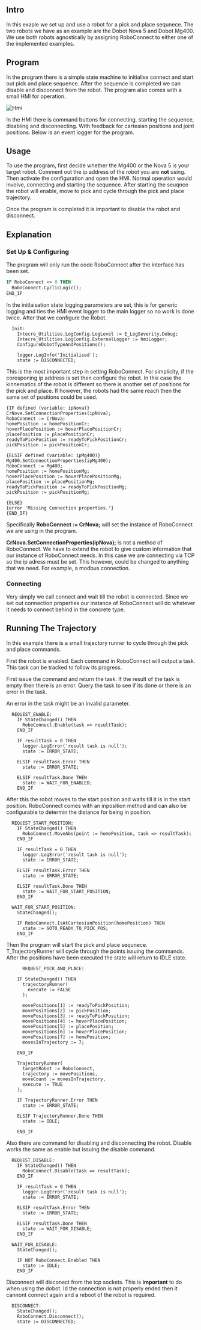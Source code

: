 ## Intro 

In this exaple we set up and use a robot for a pick and place sequnece. The two robots we have as an example are the Dobot Nova 5 and Dobot Mg400. We use both robots agnostically by assigning RoboConnect to either one of the implemented examples. 

## Program 

In the program there is a simple state machine to initialise connect and start out pick and place sequence. After the sequence is completed we can disable and disconnect from the robot. The program also comes with a small HMI for operation. 

![Hmi](../images/RoboConnectExampleHMI.JPG)

In the HMI there is command buttons for connecting, starting the sequence, disabling and disconnecting. With feedback for cartesian positions and joint positions. Below is an event logger for the program.

## Usage 

To use the program, first decide whether the Mg400 or the Nova 5 is your target robot. Comment out the ip address of the robot you are **not** using. Then activate the configuration and open the HMI. Normal operation would involve, connecting and starting the sequence. After starting the seuqnce the robot will enable, move to pick and cycle through the pick and place trajectory. 

Once the program is completed it is important to disable the robot and disconnect. 

## Explanation 

### Set Up & Configuring

The program will only run the code RoboConnect after the interface has been set. 

``` PASCAL
IF RoboConnect <> 0 THEN
  RoboConnect.CyclicLogic();
END_IF 
```
In the initlaisation state logging parameters are set, this is for generic logging and ties the HMI event logger to the main logger so no work is done twice. After that we configure the Robot. 

```
  Init:
    Intecre_Utilities.LogConfig.LogLevel := E_LogSeverity.Debug;
    Intecre_Utilities.LogConfig.ExternalLogger := hmiLogger;
    ConfigureDobotTypeAndPositions();

    logger.LogInfo('Initialised');
    state := DISCONNECTED;
```

This is the most important step in setting RoboConnect. For simplicity, if the corosponing ip address is set then configure the robot. In this case the kinnematics of the robot is different so there is another set of positions for the pick and place. If however, the robots had the same reach then the same set of positions could be used. 

```
{IF defined (variable: ipNova)}
CrNova.SetConnectionProperties(ipNova);
RoboConnect := CrNova;
homePosition := homePositionCr;
hoverPlacePosition := hoverPlacePositionCr;
placePosition := placePositionCr;
readyToPickPosition := readyToPickPositionCr;
pickPosition := pickPositionCr;

{ELSIF defined (variable: ipMg400)}
Mg400.SetConnectionProperties(ipMg400);
RoboConnect := Mg400;
homePosition := homePositionMg;
hoverPlacePosition := hoverPlacePositionMg;
placePosition := placePositionMg;
readyToPickPosition := readyToPickPositionMg;
pickPosition := pickPositionMg;

{ELSE}
{error 'Missing Connection properties.'}
{END_IF}
```
Specifically **RoboConnect := CrNova;** will set the instance of RoboConnect we are using in the program. 

**CrNova.SetConnectionProperties(ipNova);** is not a method of RoboConnect. We have to extend the robot to give custom information that our instance of RoboConnect needs. In this case we are connecting via TCP so the ip adress must be set. This however, could be changed to anything that we need. For example, a modbus connection.

### Connecting 

Very simply we call connect and wait till the robot is connected. Since we set out connection properties our instance of RoboConnect will do whatever it needs to connect behind in the concrete type. 

## Running The Trajectory

In this example there is a small trajectory runner to cycle through the pick and place commands. 

First the robot is enabled. Each command in RoboConnect will output a task. This task can be tracked to follow its progress. 

First issue the command and return the task. If the result of the task is empty then there is an error. Query the task to see if its done or there is an error in the task.  

An error in the task might be an invalid parameter. 

```
  REQUEST_ENABLE:
    IF StateChanged() THEN
      RoboConnect.Enable(task => resultTask);
    END_IF

    IF resultTask = 0 THEN
      logger.LogError('result task is null');
      state := ERROR_STATE;

    ELSIF resultTask.Error THEN
      state := ERROR_STATE;

    ELSIF resultTask.Done THEN
      state := WAIT_FOR_ENABLED;
    END_IF
```


After this the robot moves to the start position and waits till it is in the start position. RoboConnect comes with an inposition method and can also be configurable to determin the distance for being in position.

```
  REQUEST_START_POSITION:
    IF StateChanged() THEN
      RoboConnect.MoveAbs(point := homePosition, task => resultTask);
    END_IF

    IF resultTask = 0 THEN
      logger.LogError('result task is null');
      state := ERROR_STATE;

    ELSIF resultTask.Error THEN
      state := ERROR_STATE;

    ELSIF resultTask.Done THEN
      state := WAIT_FOR_START_POSITION;
    END_IF

  WAIT_FOR_START_POSITION:
    StateChanged();

    IF RoboConnect.IsAtCartesianPosition(homePosition) THEN
      state := GOTO_READY_TO_PICK_POS;
    END_IF
```

Then the program will start the pick and place sequnece. T_TrajectoryRunner will cycle through the points issuing the commands. After the positions have been executed the state will return to IDLE state. 

```
      REQUEST_PICK_AND_PLACE:

    IF StateChanged() THEN
      trajectoryRunner(
        execute := FALSE
      );

      movePositions[1] := readyToPickPosition;
      movePositions[2] := pickPosition;
      movePositions[3] := readyToPickPosition;
      movePositions[4] := hoverPlacePosition;
      movePositions[5] := placePosition;
      movePositions[6] := hoverPlacePosition;
      movePositions[7] := homePosition;
      movesInTrajectory := 7;

    END_IF

    TrajectoryRunner(
      targetRobot := RoboConnect,
      trajectory := movePositions,
      moveCount := movesInTrajectory,
      execute := TRUE
    );

    IF TrajectoryRunner.Error THEN
      state := ERROR_STATE;

    ELSIF TrajectoryRunner.Done THEN
      state := IDLE;

    END_IF
```

Also there are command for disabling and disconnecting the robot. Disable works the same as enable but issuing the disable command. 

```
  REQUEST_DISABLE:
    IF StateChanged() THEN
      RoboConnect.Disable(task => resultTask);
    END_IF

    IF resultTask = 0 THEN
      logger.LogError('result task is null');
      state := ERROR_STATE;

    ELSIF resultTask.Error THEN
      state := ERROR_STATE;

    ELSIF resultTask.Done THEN
      state := WAIT_FOR_DISABLE;
    END_IF

  WAIT_FOR_DISABLE:
    StateChanged();

    IF NOT RoboConnect.Enabled THEN
      state := IDLE;
    END_IF
```
Disconnect will disconect from the tcp sockets. This is **important** to do when using the dobot. Id the connection is not properly ended then it cannont connect again and a reboot of the robot is required.

```
  DISCONNECT:
    StateChanged();
    RoboConnect.Disconnect();
    state := DISCONNECTED;
```
